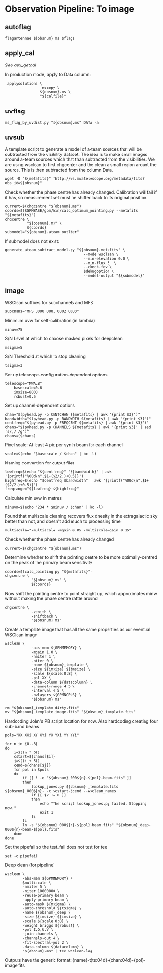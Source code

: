 # Observation Pipeline: To image
## autoflag
```
flagantennae ${obsnum}.ms $flags
```
## apply_cal
_See aux_getcal_

In production mode, apply to Data column:
```
 applysolutions \
                -nocopy \
                ${obsnum}.ms \
                "${calfile}"
```
## uvflag
```
ms_flag_by_uvdist.py "${obsnum}.ms" DATA -a
```

## uvsub
A template script to generate a model of a-team sources that will be subtracted from the visibility dataset. The idea is to make small images around a-team sources which that than subtracted from the visibilities. We are using wsclean to first chgcenter and the clean a small region arount the source. This is then subtracted from the column Data.
```
wget -O "${metafits}" "http://ws.mwatelescope.org/metadata/fits?obs_id=${obsnum}"
```
Check whether the phase centre has already changed. Calibration will fail if it has, so measurement set must be shifted back to its original position.
```
current=$(chgcentre "${obsnum}.ms")
coords=$($GPMBASE/gpm/bin/calc_optimum_pointing.py --metafits "${metafits}")
chgcentre \
          "${obsnum}.ms" \
          ${coords}
submodel="${obsnum}.ateam_outlier"
```
If submodel does not exist:
```
generate_ateam_subtract_model.py "${obsnum}.metafits" \
                                    --mode wsclean \
                                    --min-elevation 0.0 \
                                    --min-flux 5  \
                                    --check-fov \
                                    $debugoption \
                                    --model-output "${submodel}"
```
## image
WSClean suffixes for subchannels and MFS
```
subchans="MFS 0000 0001 0002 0003"
```
Minimum uvw for self-calibration (in lambda)
```
minuv=75
```
S/N Level at which to choose masked pixels for deepclean
```
msigma=5
```
S/N Threshold at which to stop cleaning
```
tsigma=3
```
Set up telescope-configuration-dependent options
```
telescope="MWALB"
    basescale=0.6
    imsize=8000
    robust=0.5
```
Set up channel-dependent options
```
chan="$(pyhead.py -p CENTCHAN ${metafits} | awk '{print $3}')"
bandwidth="$(pyhead.py -p BANDWDTH ${metafits} | awk '{print $3}')"
centfreq="$(pyhead.py -p FREQCENT ${metafits} | awk '{print $3}')"
chans="$(pyhead.py -p CHANNELS ${metafits} | awk '{print $3}' | sed 's/,/ /g')"
chans=($chans)
```
Pixel scale: At least 4 pix per synth beam for each channel
```
scale=$(echo "$basescale / $chan" | bc -l)
```
Naming convention for output files
```
lowfreq=$(echo "${centfreq}" "${bandwidth}" | awk '{printf("%00d\n",$1-($2/2.)+0.5)}')
highfreq=$(echo "$centfreq $bandwidth" | awk '{printf("%00d\n",$1+($2/2.)+0.5)}')
freqrange="${lowfreq}-${highfreq}"
```
Calculate min uvw in metres
```
minuvm=$(echo "234 * $minuv / $chan" | bc -l)
```
Found that multiscale cleaning recovers flux dnesity in the extragalactic sky better than not, and doesn't add much to processing time
```
multiscale="-multiscale -mgain 0.85 -multiscale-gain 0.15"
```
Check whether the phase centre has already changed
```
current=$(chgcentre "${obsnum}.ms")
```
Determine whether to shift the pointing centre to be more optimally-centred on the peak of the primary beam sensitivity
```
coords=$(calc_pointing.py "${metafits}")
chgcentre \
            "${obsnum}.ms" \
            ${coords}
```
Now shift the pointing centre to point straight up, which approximates minw without making the phase centre rattle around
```
chgcentre \
            -zenith \
            -shiftback \
            "${obsnum}.ms"
```
Create a template image that has all the same properties as our eventual WSClean image
```
wsclean \
            -abs-mem ${GPMMEMORY} \
            -mgain 1.0 \
            -nmiter 1 \
            -niter 0 \
            -name ${obsnum}_template \
            -size ${imsize} ${imsize} \
            -scale ${scale:0:8} \
            -pol XX \
            -data-column ${datacolumn} \
            -channel-range 4 5 \
            -interval 4 5 \
            -nwlayers ${GPMNCPUS} \
            "${obsnum}.ms"

rm "${obsnum}_template-dirty.fits"
mv "${obsnum}_template-image.fits" "${obsnum}_template.fits"
```
Hardcoding John's PB script location for now. Also hardcoding creating four sub-band beams
```
pols="XX XXi XY XYi YX YXi YY YYi"

for n in {0..3}
do
    i=$((n * 6))
    cstart=${chans[$i]}
    j=$((i + 5))
    cend=${chans[$j]}
    for pol in $pols
    do
        if [[ ! -e "${obsnum}_000${n}-${pol}-beam.fits" ]]
        then
            lookup_jones.py ${obsnum} _template.fits ${obsnum}_000${n}- -c $cstart-$cend --wsclean_names
            if [[ $? != 0 ]]
            then
                echo "The script lookup_jones.py failed. Stopping now."
                exit 1
            fi
        fi
        ln -s "${obsnum}_000${n}-${pol}-beam.fits" "${obsnum}_deep-000${n}-beam-${pol}.fits"
    done
done
```
Set the pipefail so the test_fail does not test for tee
```
set -o pipefail
```
Deep clean (for pipeline)
```
wsclean \
        -abs-mem ${GPMMEMORY} \
        $multiscale \
        -nmiter 5 \
        -niter 10000000 \
        -reuse-primary-beam \
        -apply-primary-beam \
        -auto-mask ${msigma} \
        -auto-threshold ${tsigma} \
        -name ${obsnum}_deep \
        -size ${imsize} ${imsize} \
        -scale ${scale:0:8} \
        -weight briggs ${robust} \
        -pol I,Q,U,V \
        -join-channels \
        -channels-out 4 \
        -fit-spectral-pol 2 \
        -data-column ${datacolumn} \
        "${obsnum}.ms" | tee wsclean.log
```
Outputs have the generic format: {name}-t{ts:04d}-{chan:04d}-{pol}-image.fits
